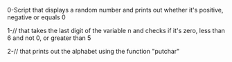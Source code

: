 0-Script that displays a random number and prints out whether it's positive, negative or equals 0

1-// that takes the last digit of the variable n and checks if it's zero, less than 6 and not 0, or greater than 5

2-// that prints out the alphabet using the function "putchar"
